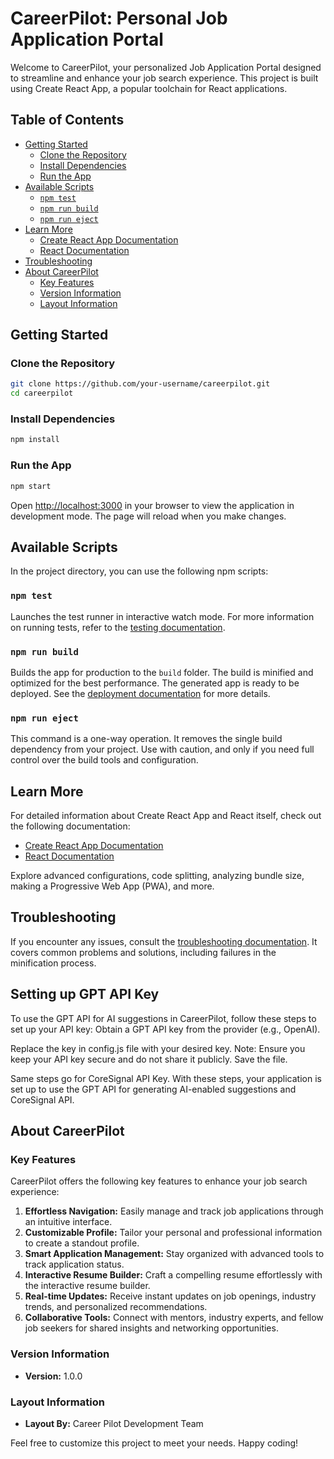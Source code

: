# CareerPilot: Personal Job Application Portal

Welcome to CareerPilot, your personalized Job Application Portal designed to streamline and enhance your job search experience. This project is built using Create React App, a popular toolchain for React applications.

## Table of Contents

- [Getting Started](#getting-started)
  - [Clone the Repository](#clone-the-repository)
  - [Install Dependencies](#install-dependencies)
  - [Run the App](#run-the-app)
- [Available Scripts](#available-scripts)
  - [`npm test`](#npm-test)
  - [`npm run build`](#npm-run-build)
  - [`npm run eject`](#npm-run-eject)
- [Learn More](#learn-more)
  - [Create React App Documentation](#create-react-app-documentation)
  - [React Documentation](#react-documentation)
- [Troubleshooting](#troubleshooting)
- [About CareerPilot](#about-careerpilot)
  - [Key Features](#key-features)
  - [Version Information](#version-information)
  - [Layout Information](#layout-information)

## Getting Started

### Clone the Repository

```bash
git clone https://github.com/your-username/careerpilot.git
cd careerpilot
```

### Install Dependencies

```bash
npm install
```

### Run the App

```bash
npm start
```

Open [http://localhost:3000](http://localhost:3000) in your browser to view the application in development mode. The page will reload when you make changes.

## Available Scripts

In the project directory, you can use the following npm scripts:

### `npm test`

Launches the test runner in interactive watch mode. For more information on running tests, refer to the [testing documentation](https://facebook.github.io/create-react-app/docs/running-tests).

### `npm run build`

Builds the app for production to the `build` folder. The build is minified and optimized for the best performance. The generated app is ready to be deployed. See the [deployment documentation](https://facebook.github.io/create-react-app/docs/deployment) for more details.

### `npm run eject`

This command is a one-way operation. It removes the single build dependency from your project. Use with caution, and only if you need full control over the build tools and configuration.

## Learn More

For detailed information about Create React App and React itself, check out the following documentation:

- [Create React App Documentation](https://facebook.github.io/create-react-app/docs/getting-started)
- [React Documentation](https://reactjs.org/)

Explore advanced configurations, code splitting, analyzing bundle size, making a Progressive Web App (PWA), and more.

## Troubleshooting

If you encounter any issues, consult the [troubleshooting documentation](https://facebook.github.io/create-react-app/docs/troubleshooting). It covers common problems and solutions, including failures in the minification process.

## Setting up GPT API Key
To use the GPT API for AI suggestions in CareerPilot, follow these steps to set up your API key:
Obtain a GPT API key from the provider (e.g., OpenAI).

Replace the key in config.js file with your desired key.
Note: Ensure you keep your API key secure and do not share it publicly.
Save the file.

Same steps go for CoreSignal API Key. 
With these steps, your application is set up to use the GPT API for generating AI-enabled suggestions and CoreSignal API.


## About CareerPilot

### Key Features

CareerPilot offers the following key features to enhance your job search experience:

1. **Effortless Navigation:** Easily manage and track job applications through an intuitive interface.
2. **Customizable Profile:** Tailor your personal and professional information to create a standout profile.
3. **Smart Application Management:** Stay organized with advanced tools to track application status.
4. **Interactive Resume Builder:** Craft a compelling resume effortlessly with the interactive resume builder.
5. **Real-time Updates:** Receive instant updates on job openings, industry trends, and personalized recommendations.
6. **Collaborative Tools:** Connect with mentors, industry experts, and fellow job seekers for shared insights and networking opportunities.

### Version Information

- **Version:** 1.0.0

### Layout Information

- **Layout By:** Career Pilot Development Team

Feel free to customize this project to meet your needs. Happy coding!